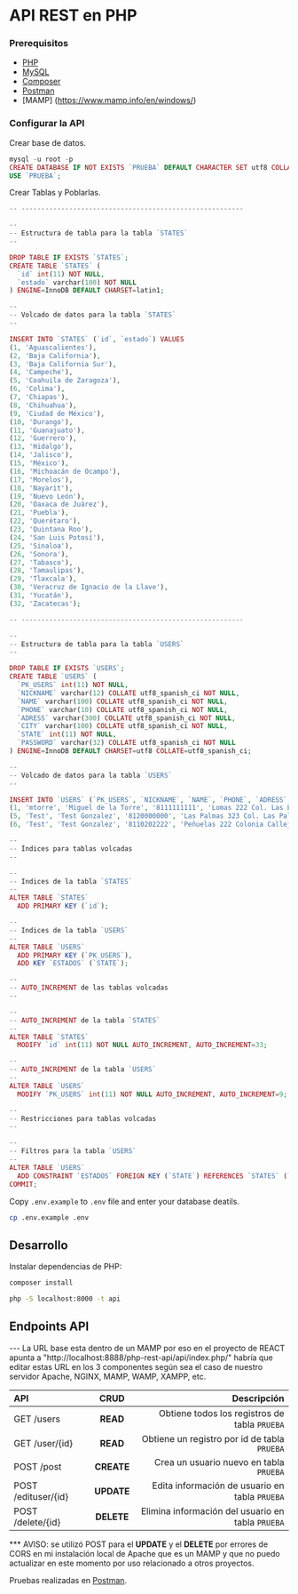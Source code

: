 # API REST en PHP


### Prerequisitos

- [PHP](https://www.php.net/downloads.php)
- [MySQL](https://www.mysql.com/downloads/)
- [Composer](http://getcomposer.org/)
- [Postman](https://www.postman.com/downloads/)
- [MAMP] (https://www.mamp.info/en/windows/) 

### Configurar la API

Crear base de datos.

```php
mysql -u root -p
CREATE DATABASE IF NOT EXISTS `PRUEBA` DEFAULT CHARACTER SET utf8 COLLATE utf8_spanish_ci;
USE `PRUEBA`;
```

Crear Tablas y Poblarlas.

```php
-- --------------------------------------------------------

--
-- Estructura de tabla para la tabla `STATES`
--

DROP TABLE IF EXISTS `STATES`;
CREATE TABLE `STATES` (
  `id` int(11) NOT NULL,
  `estado` varchar(100) NOT NULL
) ENGINE=InnoDB DEFAULT CHARSET=latin1;

--
-- Volcado de datos para la tabla `STATES`
--

INSERT INTO `STATES` (`id`, `estado`) VALUES
(1, 'Aguascalientes'),
(2, 'Baja California'),
(3, 'Baja California Sur'),
(4, 'Campeche'),
(5, 'Coahuila de Zaragoza'),
(6, 'Colima'),
(7, 'Chiapas'),
(8, 'Chihuahua'),
(9, 'Ciudad de México'),
(10, 'Durango'),
(11, 'Guanajuato'),
(12, 'Guerrero'),
(13, 'Hidalgo'),
(14, 'Jalisco'),
(15, 'México'),
(16, 'Michoacán de Ocampo'),
(17, 'Morelos'),
(18, 'Nayarit'),
(19, 'Nuevo León'),
(20, 'Oaxaca de Juárez'),
(21, 'Puebla'),
(22, 'Querétaro'),
(23, 'Quintana Roo'),
(24, 'San Luis Potosí'),
(25, 'Sinaloa'),
(26, 'Sonora'),
(27, 'Tabasco'),
(28, 'Tamaulipas'),
(29, 'Tlaxcala'),
(30, 'Veracruz de Ignacio de la Llave'),
(31, 'Yucatán'),
(32, 'Zacatecas');

-- --------------------------------------------------------

--
-- Estructura de tabla para la tabla `USERS`
--

DROP TABLE IF EXISTS `USERS`;
CREATE TABLE `USERS` (
  `PK_USERS` int(11) NOT NULL,
  `NICKNAME` varchar(12) COLLATE utf8_spanish_ci NOT NULL,
  `NAME` varchar(100) COLLATE utf8_spanish_ci NOT NULL,
  `PHONE` varchar(10) COLLATE utf8_spanish_ci NOT NULL,
  `ADRESS` varchar(300) COLLATE utf8_spanish_ci NOT NULL,
  `CITY` varchar(100) COLLATE utf8_spanish_ci NOT NULL,
  `STATE` int(11) NOT NULL,
  `PASSWORD` varchar(32) COLLATE utf8_spanish_ci NOT NULL
) ENGINE=InnoDB DEFAULT CHARSET=utf8 COLLATE=utf8_spanish_ci;

--
-- Volcado de datos para la tabla `USERS`
--

INSERT INTO `USERS` (`PK_USERS`, `NICKNAME`, `NAME`, `PHONE`, `ADRESS`, `CITY`, `STATE`, `PASSWORD`) VALUES
(1, 'mtorre', 'Miguel de la Torre', '8111111111', 'Lomas 222 Col. Las Lomas', 'Monterrey', 19, '579646aad11fae4dd295812fb4526245'),
(5, 'Test', 'Test Gonzalez', '8120000000', 'Las Palmas 323 Col. Las Palmas', 'Monterrey', 19, '25d55ad283aa400af464c76d713c07ad'),
(6, 'Test', 'Test Gonzalez', '8110202222', 'Peñuelas 222 Colonia Callejones', 'Monterrey', 19, '25d55ad283aa400af464c76d713c07ad');

--
-- Índices para tablas volcadas
--

--
-- Indices de la tabla `STATES`
--
ALTER TABLE `STATES`
  ADD PRIMARY KEY (`id`);

--
-- Indices de la tabla `USERS`
--
ALTER TABLE `USERS`
  ADD PRIMARY KEY (`PK_USERS`),
  ADD KEY `ESTADOS` (`STATE`);

--
-- AUTO_INCREMENT de las tablas volcadas
--

--
-- AUTO_INCREMENT de la tabla `STATES`
--
ALTER TABLE `STATES`
  MODIFY `id` int(11) NOT NULL AUTO_INCREMENT, AUTO_INCREMENT=33;

--
-- AUTO_INCREMENT de la tabla `USERS`
--
ALTER TABLE `USERS`
  MODIFY `PK_USERS` int(11) NOT NULL AUTO_INCREMENT, AUTO_INCREMENT=9;

--
-- Restricciones para tablas volcadas
--

--
-- Filtros para la tabla `USERS`
--
ALTER TABLE `USERS`
  ADD CONSTRAINT `ESTADOS` FOREIGN KEY (`STATE`) REFERENCES `STATES` (`id`);
COMMIT;
```

Copy `.env.example` to `.env` file and enter your database deatils.

```bash
cp .env.example .env
```

## Desarrollo

Instalar dependencias de PHP:

```bash
composer install
```

```bash
php -S localhost:8000 -t api
```

## Endpoints API

--- La URL base esta dentro de un MAMP por eso en el proyecto de REACT apunta a "http://localhost:8888/php-rest-api/api/index.php/" habría que editar estas URL en los 3 componentes según sea el caso de nuestro servidor Apache, NGINX, MAMP, WAMP, XAMPP, etc.

| API                 |    CRUD    |                                          Descripción |
| :----------------   | :--------: | ---------------------------------------------------: |
| GET /users          |  **READ**  |        Obtiene todos los registros de tabla `PRUEBA` |
| GET /user/{id}      |  **READ**  |        Obtiene un registro por id de  tabla `PRUEBA` |
| POST /post          | **CREATE** |              Crea un usuario nuevo en tabla `PRUEBA` |
| POST /edituser/{id} | **UPDATE** |       Edita información de usuario en tabla `PRUEBA` |
| POST /delete/{id}   | **DELETE** |    Elimina información del usuario en tabla `PRUEBA` |

*** AVISO: se utilizó POST para el **UPDATE** y el **DELETE** por errores de CORS en mi instalación local de Apache que es un MAMP y que no puedo actualizar en este momento por uso relacionado a otros proyectos.

Pruebas realizadas en [Postman](https://www.postman.com/).
